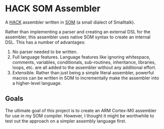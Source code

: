 # HACK SOM Assembler

A [HACK](https://github.com/aalhour/Assembler.hack#:~:text=hack%20is%20a%2016%2Dbit,the%20name%20of%20the%20computer.) assembler written in [SOM](http://som-st.github.io/) (a small dialect of Smalltalk).

Rather than implementing a parser and creating an external DSL for the assembler, this assembler
uses native SOM syntax to create an internal DSL. This has a number of advantages:

1. No parser needed to be written.
2. Full language features. Language features like ignoring whitespace, comments, variables, conditionals, sub-routines, inheritance, libraries, loops, etc. are all added to the assembler without any additional effort.
3. Extensible. Rather than just being a simple literal assembler, powerful macros can be written in SOM to incrementally make the assembler into a higher-level language.

## Goals

The ultimate goal of this project is to create an ARM Cortex-M0 assembler for use in my SOM compiler.
However, I thought it might be worthwhile to test out the approach on a simpler assembly language first.
